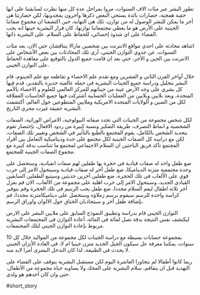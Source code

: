 
تطور البشر عبر مئات الاف السنوات، مروا بمراحل عدة كل منها نظرت لسابقتنا على انها حقبة همجية، حضارات بائدة يستحي البعض ذكرها وأخرون يمجدونها، لكن حضارتنا هي أخر ما يمكن للبشر الوصول له من توازن، تلك هي النهاية، حين اكتشفنا ان مجموع صفاتنا الجينية على الأرض هو ما يعطي مجتمعاتنا توازنها، كان قرار البشرية حينها انه يجب القضاء على اي شذوذ إحصائي، للحفاظ على السلام، على البشرية ذاتها.

اشاهد محادثة على احدي مواقع الانترنت بين شخصين مازالا يتناقشان حتي الان، بعد مئات السنوات، عن جدوي التوازن الجيني، أري تلك المحادثات بين بعض الأشخاص على الانترنت بين الحين و الأخر، حتي بعد ان قامت جميع الدول بالتوقيع على معاهدة الحفاظ على التوازن الجيني.

خلال أواخر القرن الثاني و العشرين ومع تقدم علم الاحصاء و تقاطعه مع علم الجينوم، قام البشر بتحليل ودراسة جميع الجينات البشرية فى حملة عالمية جديرة بالتقدير، قدم فيها كل بشري على وجه الأرض عينة من جيناتهم للمركز العالمي للعلوم و الاحصاء بالأمم المتحدة، وبعد بلايين وبلايين من العمليات الحسابية أشتركت فيها جميع الحاسبات العملاقة لكل من الصين و ألولايات المتحدة الامريكية وملايين المتطوعين حول العالم، أكتشفت البشرية حقيقة غيرت مجري التاريخ.

لكل شخص مجموعة من الجينات التي تحدد صفاته البيولوجية، الامراض الوراثية، الصفات الشخصية و انماط التصرف، طريقة التفكير ونسبة كبيرة من ردود الافعال، بإختصار تقوم بتحديد الشخص بالكامل، يقوم المجتمع بالطبع بالتأثير في الشخص وتغيير تلك الصفات، لكن مع دراسة كل الصفات الجينية لكل مجتمع على حدة وديناميكية التعامل بين أفراد المجتمع تأكد فريق الباحثين ان السلام الاجتماعي لمجتمع ما تتناسب بدقة كبيرة مع مجموع الصفات الجينية للمجتمع.

ضع طفل واحد له صفات قيادية فى حجرة بها طفلين لهم صفات انقيادية، وستحصل على وحدة مجتمعية متزنة الديناميكا، ضع طفل أخر له صفات قيادية وسيتحول الامر إلى حرب قوي على الألعاب فى تلك الحجرة، ضع طفلين أخرين حديثين وسيتبع الطفلين السابقين القيادي الجديد، وسيتحول الامر إلى حرب اهلية على مجموعة من الالعاب، الان قم بعزل أخر ثلاثة اطفال ليعم السلام مجددا، ضع طفل يحب الرسم فى تلك الحجرة وقم بتوفير كراسة واحدة للرسم سيقوم برسم زملاؤه وستحصل على ديناميكامتزنة مجددا، قم بإضافة طفل أخر و سيتجاذبان الخناق حول الالوان واوراق الرسم.

التوازن الجيني قام بدراسة وتطبيق النموذج السابق على ملايين البشر على الارض ليكتشف نفس النتيجة بدقة تصل لمائة فى المائة، أعادة التوازن فى المجتمعات البشرية مربوط بإعادة التوازن الجيني لتلك المجتمعات.

بمجموعة حسابات بسيطة مع دراسة الجينات لكل مجموعة من المواليد خلال كل 10 سنوات، يمكننا معرفة عل سيكون الجيل الجديد متزن جينيا ام لا، فى العادة الأتزان الجيني لا يحدث فى الطبيعة، لذا كان التدخل البشرى أمرا لابد منه.

ربما كانوا أطفالا لم يتجاوزا العاشرة اليوم لكن مستقبل البشرية يتوقف على القضاء على التهديد قبل ان يتفاقم، سلام البشرية على المحك ولا يساويه حياة مجموعة من الأطفال، حتي وان كان أحدهم هو ولدي.

#short_story

